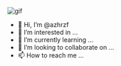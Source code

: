 
![gif](https://user-images.githubusercontent.com/87351650/167280050-bcae966d-e80d-430d-aebc-45878fdc897a.gif)

- 👋 Hi, I’m @azhrzf
- 👀 I’m interested in ...
- 🌱 I’m currently learning ...
- 💞️ I’m looking to collaborate on ...
- 📫 How to reach me ...

<!---
azhrzf/azhrzf is a ✨ special ✨ repository because its `README.md` (this file) appears on your GitHub profile.
You can click the Preview link to take a look at your changes.
--->
